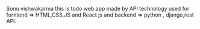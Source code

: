 Sonu vishwakarma
this is todo web app
made by API 
technology used for forntend => HTML,CSS,JS and React js
and backend => python , django,rest API.
